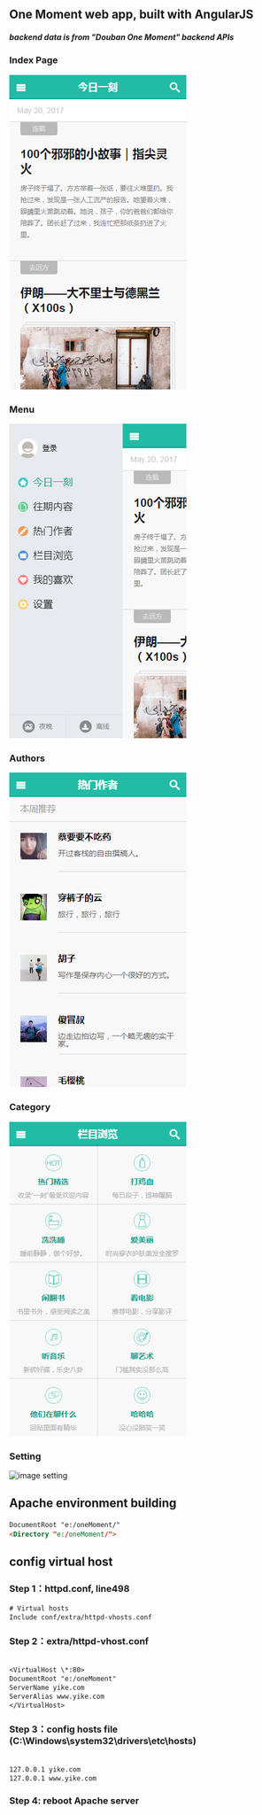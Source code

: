 ## One Moment web app, built with AngularJS

##### backend data is from "Douban One Moment" backend APIs

### Index Page

![image index](https://github.com/felixyonex/one_moment/blob/master/img-folder/index.jpg)

### Menu

![image aside](https://github.com/felixyonex/one_moment/blob/master/img-folder/aside.jpg)

### Authors

![image author](https://github.com/felixyonex/one_moment/blob/master/img-folder/author.jpg)


### Category

![image category](https://github.com/felixyonex/one_moment/blob/master/img-folder/category.jpg)


### Setting

![image setting](https://github.com/felixyonex/one_moment/tree/master/img-folder/setting.jpg)

## Apache environment building

```html
DocumentRoot "e:/oneMoment/"
<Directory "e:/oneMoment/">
```

## config virtual host

### Step 1：httpd.conf, line498

```
# Virtual hosts
Include conf/extra/httpd-vhosts.conf
```
### Step 2：extra/httpd-vhost.conf
```

<VirtualHost \*:80>
DocumentRoot "e:/oneMoment"
ServerName yike.com
ServerAlias www.yike.com
</VirtualHost>

```
### Step 3：config hosts file (C:\Windows\system32\drivers\etc\hosts)
```

127.0.0.1 yike.com
127.0.0.1 www.yike.com

```
### Step 4: reboot Apache server

